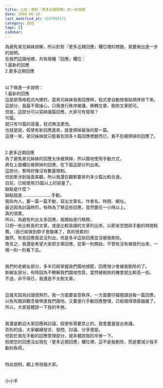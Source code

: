 ```yaml
---
title: 公告：關於『更多近期回應』的一些說明
date: 2008-06-18
last_modified_at: 1547993171
category: 其他
tags: []
sidebar: 
---
```


<p>為避免弟兄姊妹誤解，所以針對『更多近期回應』欄位裡的標題，我要做出進一步的說明。<br/><!--more-->在我們這園地裡，共有兩種『回應』欄位：<br/>1.最新的回應<br/>2.更多近期回應<br/><br/><br/>以下做進一步說明：<br/>1.最新的回應<br/>這是部落格程式內建的，當弟兄姊妹發表回應時，程式會自動按張貼順序排下來。<br/>這部分，我最不需操心，只需進行秩序維護、移轉文章、刪除文章即可。<br/>但是，這部分可以容納幾篇回應，大家可有發現？<br/>10篇。<br/>就只有10篇的容量，程式無法更改。<br/>也就是說，假使有新回應進來，就會擠掉最後的那一篇。<br/>這樣一來，弟兄姊妹就只能看到頂多十篇回應標題而已，看不到被擠掉的回應了。<br/><br/><br/>2.更多近期回應<br/>為了避免弟兄姊妹的回應太快被擠掉，所以園地使用手動方式，<br/>將在上面欄位被擠掉的回應，在下面這部分列出來。<br/>這部分，暫時好像沒有數量限制。<br/>但因牽涉到版面美觀，所以我還在觀察要排列多少篇比較合適。<br/>目前，已經使用25篇以上的容量了。<br/>缺點是什麼？<br/>缺點就是……………………手動。<br/>我和內人，要一篇一篇手動，寫出文章名、作者名、時間、網址。<br/>最近因為討論熱烈，有時為了移這些回應，竟然要花一小時以上。<br/>真的很累。<br/>所以，為避免列出太多回應，我開始進行精簡，<br/>只把一些比較長的文章，或是比較易讀的文章列出來，以節省空間與手動的時間耗費。（我已經做到脖子會酸痛了，真的很累的）<br/>雖然，有些回應我並沒列出，但是多半這些回應並沒被我刪除。<br/>換言之，我還是希望大家把文章回應，從第一則開始，不管有沒有被我列出來，一樣一則一則看下去。<br/><br/><br/>我們的老網友部分，多半已經掌握我們園地規範，回應很少會被我刪除的了。<br/>新網友部分，有時因為不瞭解我們園地性質，當然被刪除的機會就比較高一些。<br/>不過，非不得已，我還是不太刪文章。<br/><br/><br/>這幾天因為討論很熱烈，我一方面要留意秩序，一方面要仔細閱讀過每一篇回應，以免有錯誤觀念被帶進我們園地，又要進行手動回應整理，已經搞得頭昏腦脹了。<br/>所以，大家就體諒一下我的辛勞。<br/><br/><br/>我還是歡迎大家回應與討論，假使有需要禁止的，我會盡量提出來講。<br/>否則的話，大家繼續發言、發問、討論、分享便是。<br/>但對於我在手動的回應管理部分，就多體諒我的辛勞一下。<br/>假使您的回應沒出現在『更多近期回應』欄位裡，這不是我刪除，而是要減少我手動的負荷。<br/><br/><br/>特此說明，願上帝祝福大家。<br/><br/><br/>小小羊<br/>
</p>